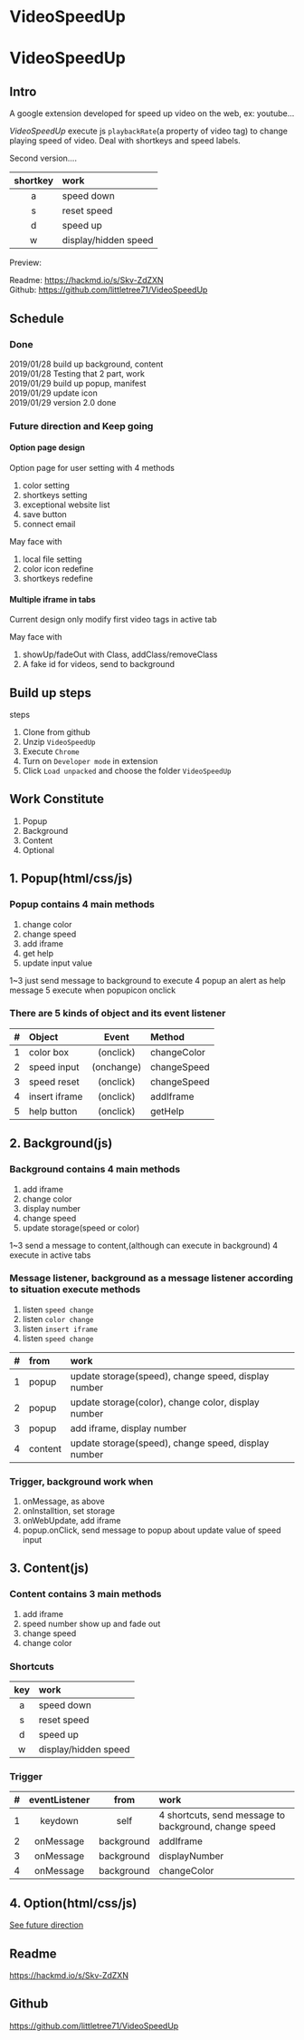 VideoSpeedUp
===
# VideoSpeedUp

<!-- ====================================== -->
<!--         Intro -->
<!-- ====================================== -->
## Intro
A google extension developed for speed up video on the web, ex: youtube...  

*VideoSpeedUp* execute js `playbackRate`(a property of video tag) to change playing speed of video. Deal with shortkeys and speed labels.

Second version....  

shortkey|work
:--:|:--
a | speed down
s | reset speed
d | speed up
w | display/hidden speed

Preview:


Readme: <https://hackmd.io/s/Skv-ZdZXN>  
Github: <https://github.com/littletree71/VideoSpeedUp>  

<div id="FutureDirection">  </div>

<!-- ====================================== -->
<!--         Schedule -->
<!-- ====================================== -->

## Schedule
### Done
2019/01/28 build up background, content  
2019/01/28 Testing that 2 part, work  
2019/01/29 build up popup, manifest  
2019/01/29 update icon  
2019/01/29 version 2.0 done  

### Future direction and Keep going
#### Option page design
Option page for user setting with 4 methods
1. color setting
2. shortkeys setting
3. exceptional website list
4. save button
5. connect email

May face with   
1. local file setting
2. color icon redefine
3. shortkeys redefine

#### Multiple iframe in tabs
Current design only modify first video tags in active tab

May face with   
1. showUp/fadeOut with Class, addClass/removeClass
2. A fake id for videos, send to background


<!-- ====================================== -->
<!--         Build up steps -->
<!-- ====================================== -->

## Build up steps
steps
1. Clone from github
2. Unzip `VideoSpeedUp`
3. Execute `Chrome`
4. Turn on `Developer mode` in extension
5. Click `Load unpacked` and choose the folder `VideoSpeedUp`


<!-- ====================================== -->
<!--         Work Constitute -->
<!-- ====================================== -->

## Work Constitute
1. Popup
2. Background
3. Content
4. Optional


<!-- ++++++++++++++++++++++++++++++++++++++ -->
<!--         Popup(html/css/js) -->
<!-- ++++++++++++++++++++++++++++++++++++++ -->

## 1. Popup(html/css/js)
### Popup contains 4 main methods
1. change color
2. change speed
3. add iframe
4. get help
5. update input value

1~3 just send message to background to execute
4 popup an alert as help message
5 execute when popupicon onclick

### There are 5 kinds of object and its event listener

#|Object| Event| Method
:--:|:--|:--:|:---
1| color box|(onclick)| changeColor
2| speed input|(onchange)| changeSpeed
3| speed reset|(onclick)| changeSpeed
4| insert iframe|(onclick)| addIframe
5| help button|(onclick)| getHelp


<!-- ++++++++++++++++++++++++++++++++++++++ -->
<!--         Background(js) -->
<!-- ++++++++++++++++++++++++++++++++++++++ -->

## 2. Background(js)
### Background contains 4 main methods
1. add iframe
2. change color
3. display number
4. change speed
5. update storage(speed or color)

1~3 send a message to content,(although can execute in background)
4 execute in active tabs

### Message listener, background as a message listener according to situation execute methods
1. listen `speed change` 
2. listen `color change` 
3. listen `insert iframe` 
4. listen `speed change` 

#|from|work
:--|:--|:--
1|popup|update storage(speed), change speed, display number
2|popup|update storage(color), change color, display number
3|popup|add iframe, display number
4|content|update storage(speed), change speed, display number


### Trigger, background work when
1. onMessage, as above
2. onInstalltion, set storage
3. onWebUpdate, add iframe
4. popup.onClick, send message to popup about update value of speed input


<!-- ++++++++++++++++++++++++++++++++++++++ -->
<!--         Content(js) -->
<!-- ++++++++++++++++++++++++++++++++++++++ -->

## 3. Content(js)
### Content contains 3 main methods
1. add iframe
2. speed number show up and fade out
3. change speed
4. change color

### Shortcuts
key|work
:--:|:--
a | speed down
s | reset speed
d | speed up
w | display/hidden speed

### Trigger

#|eventListener| from |work
:--:|:--:|:--:|:---
1 | keydown | self | 4 shortcuts, send message to background, change speed
2 | onMessage | background | addIframe
3 | onMessage | background | displayNumber
4 | onMessage | background | changeColor

<!-- ++++++++++++++++++++++++++++++++++++++ -->
<!--         Option(js) -->
<!-- ++++++++++++++++++++++++++++++++++++++ -->
## 4. Option(html/css/js)
[See future direction](#FutureDirection)

<!-- ====================================== -->
<!--         Readme and Github -->
<!-- ====================================== -->

## Readme
<https://hackmd.io/s/Skv-ZdZXN>

## Github
<https://github.com/littletree71/VideoSpeedUp>  